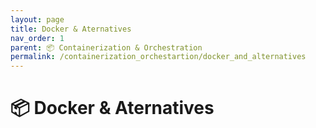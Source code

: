 ```yaml
---
layout: page
title: Docker & Aternatives 
nav_order: 1
parent: 📦 Containerization & Orchestration
permalink: /containerization_orchestartion/docker_and_alternatives
---
```


# 📦 Docker & Aternatives 